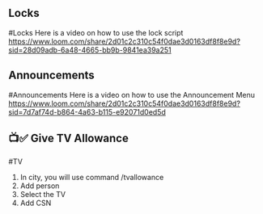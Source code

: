 
## Locks 
#Locks
Here is a video on how to use the lock script
https://www.loom.com/share/2d01c2c310c54f0dae3d0163df8f8e9d?sid=28d09adb-6a48-4665-bb9b-9841ea39a251

## Announcements
#Announcements
Here is a video on how to use the Announcement Menu
https://www.loom.com/share/2d01c2c310c54f0dae3d0163df8f8e9d?sid=7d7af74d-b864-4a63-b115-e92071d0ed5d

## 📺✅ Give TV Allowance
#TV
1. In city, you will use command /tvallowance
2. Add person
3. Select the TV
4. Add CSN